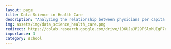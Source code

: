 ```yaml
---
layout: page
title: Data Science in Health Care
description: "Analyzing the relationship between physicians per capita and patient outcomes<br><b>Using: </b><em>Python, Matplotlib, NumPy, scikit-learn</em>"
img: assets/img/data_science_health_care.png
redirect: https://colab.research.google.com/drive/1D6UJaJP29PSlxhUIgP7e4fGJcpcHwvFm?usp=sharing
importance: 3
category: school
---
```

